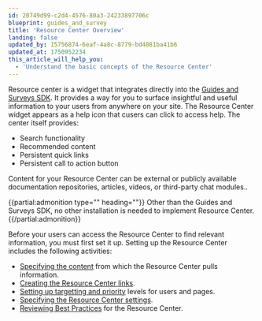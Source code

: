 ```yaml
---
id: 20749d99-c2d4-4576-80a3-24233897706c
blueprint: guides_and_survey
title: 'Resource Center Overview'
landing: false
updated_by: 15756874-6eaf-4a8c-8779-bd4081ba41b6
updated_at: 1750952234
this_article_will_help_you:
  - 'Understand the basic concepts of the Resource Center'
---
```

Resource center is a widget that integrates directly into the [Guides and Surveys SDK](/docs/guides-and-surveys/sdk#content-security-policy-csp). It provides a way for you to surface insightful and useful information to your users from anywhere on your site. The Resource Center widget appears as a help icon that cusers can click to access help. The center itself provides:
- Search functionality
- Recommended content
- Persistent quick links
- Persistent call to action button

Content for your Resource Center can be external or publicly available documentation repositories, articles, videos, or third-party chat modules..

{{partial:admonition type="" heading=""}}
Other than the Guides and Surveys SDK, no other installation is needed to implement Resource Center. 
{{/partial:admonition}}

Before your users can access the Resource Center to find relevant information, you must first set it up. Setting up the Resource Center includes the following activities:
- [Specifying the content][def] from which the Resource Center pulls information.
- [Creating the Resource Center links](/docs/guides-and-services/resource-center-recommendation-sets).
- [Setting up targetting and priority](/docs/guides-and-services/resource-center-targeting-recommendations) levels for users and pages.
- [Specifying the Resource Center settings](/docs/guides-and-services/resource-center-settings).
- [Reviewing Best Practices](/docs/guides-and-services/resource-center-best-practices) for the Resource Center.

[def]: /docs/guides-and-surveys/resource-center-source-content